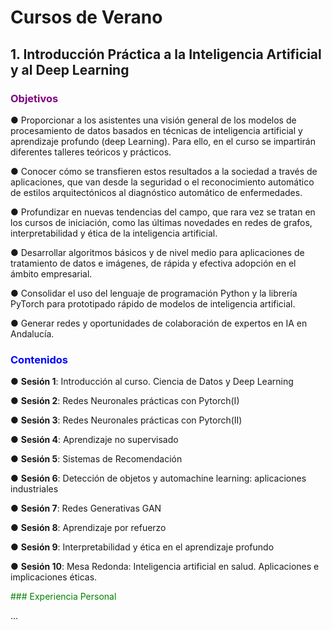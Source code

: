 # Cursos de Verano

## 1. Introducción Práctica a la Inteligencia Artificial y al Deep Learning

### <span style="color:purple">Objetivos</span>

● Proporcionar a los asistentes una visión general de los modelos de procesamiento de datos basados en técnicas de inteligencia artificial y aprendizaje profundo (deep Learning). Para ello, en el curso se impartirán diferentes talleres teóricos y prácticos.

● Conocer cómo se transfieren estos resultados a la sociedad a través de aplicaciones, que van desde la seguridad o el reconocimiento automático de estilos arquitectónicos al diagnóstico automático de enfermedades.

● Profundizar en nuevas tendencias del campo, que rara vez se tratan en los cursos de iniciación, como las últimas novedades en redes de grafos, interpretabilidad y ética de la inteligencia artificial.

● Desarrollar algoritmos básicos y de nivel medio para aplicaciones de tratamiento de datos e imágenes, de rápida y efectiva adopción en el ámbito empresarial.

● Consolidar el uso del lenguaje de programación Python y la librería PyTorch para prototipado rápido de modelos de inteligencia artificial.

● Generar redes y oportunidades de colaboración de expertos en IA en Andalucía.

###  <span style="color:blue">Contenidos</span>

● **Sesión 1**: Introducción al curso. Ciencia de Datos y Deep Learning

● **Sesión 2**: Redes Neuronales prácticas con Pytorch(I)

● **Sesión 3**: Redes Neuronales prácticas con Pytorch(II)

● **Sesión 4**: Aprendizaje no supervisado

● **Sesión 5**: Sistemas de Recomendación

● **Sesión 6**: Detección de objetos y automachine learning: aplicaciones industriales

● **Sesión 7**: Redes Generativas GAN

● **Sesión 8**: Aprendizaje por refuerzo

● **Sesión 9**: Interpretabilidad y ética en el aprendizaje profundo

● **Sesión 10**: Mesa Redonda: Inteligencia artificial en salud. Aplicaciones e implicaciones éticas.


<span style="color:green">### Experiencia Personal</span>

...




